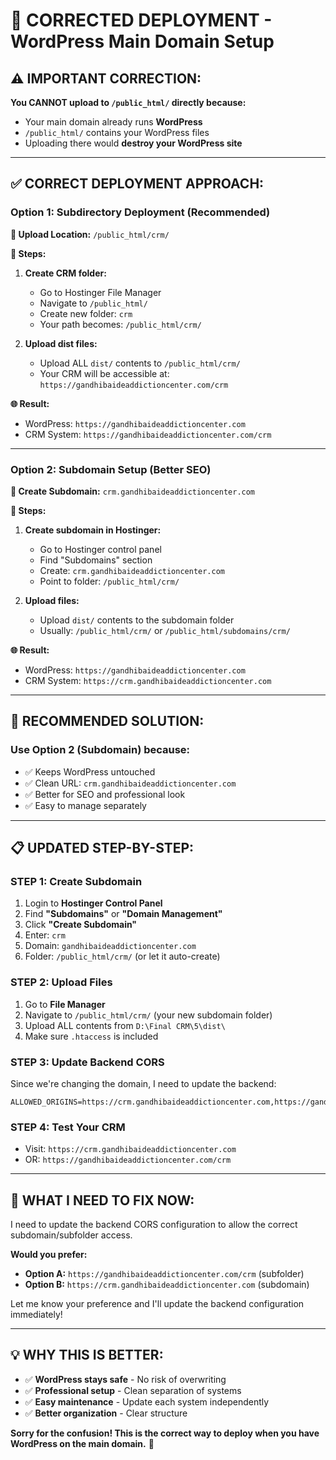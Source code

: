 # 🚨 CORRECTED DEPLOYMENT - WordPress Main Domain Setup

## ⚠️ **IMPORTANT CORRECTION:**

**You CANNOT upload to `/public_html/` directly because:**
- Your main domain already runs **WordPress**
- `/public_html/` contains your WordPress files
- Uploading there would **destroy your WordPress site**

---

## ✅ **CORRECT DEPLOYMENT APPROACH:**

### **Option 1: Subdirectory Deployment (Recommended)**

**📂 Upload Location:** `/public_html/crm/`

**🔧 Steps:**
1. **Create CRM folder:**
   - Go to Hostinger File Manager
   - Navigate to `/public_html/`
   - Create new folder: `crm`
   - Your path becomes: `/public_html/crm/`

2. **Upload dist files:**
   - Upload ALL `dist/` contents to `/public_html/crm/`
   - Your CRM will be accessible at: `https://gandhibaideaddictioncenter.com/crm`

**🌐 Result:**
- WordPress: `https://gandhibaideaddictioncenter.com`
- CRM System: `https://gandhibaideaddictioncenter.com/crm`

---

### **Option 2: Subdomain Setup (Better SEO)**

**📂 Create Subdomain:** `crm.gandhibaideaddictioncenter.com`

**🔧 Steps:**
1. **Create subdomain in Hostinger:**
   - Go to Hostinger control panel
   - Find "Subdomains" section
   - Create: `crm.gandhibaideaddictioncenter.com`
   - Point to folder: `/public_html/crm/`

2. **Upload files:**
   - Upload `dist/` contents to the subdomain folder
   - Usually: `/public_html/crm/` or `/public_html/subdomains/crm/`

**🌐 Result:**
- WordPress: `https://gandhibaideaddictioncenter.com`
- CRM System: `https://crm.gandhibaideaddictioncenter.com`

---

## 🎯 **RECOMMENDED SOLUTION:**

### **Use Option 2 (Subdomain) because:**
- ✅ Keeps WordPress untouched
- ✅ Clean URL: `crm.gandhibaideaddictioncenter.com`
- ✅ Better for SEO and professional look
- ✅ Easy to manage separately

---

## 📋 **UPDATED STEP-BY-STEP:**

### **STEP 1: Create Subdomain**
1. Login to **Hostinger Control Panel**
2. Find **"Subdomains"** or **"Domain Management"**
3. Click **"Create Subdomain"**
4. Enter: `crm`
5. Domain: `gandhibaideaddictioncenter.com`
6. Folder: `/public_html/crm/` (or let it auto-create)

### **STEP 2: Upload Files**
1. Go to **File Manager**
2. Navigate to `/public_html/crm/` (your new subdomain folder)
3. Upload ALL contents from `D:\Final CRM\5\dist\`
4. Make sure `.htaccess` is included

### **STEP 3: Update Backend CORS**
Since we're changing the domain, I need to update the backend:

```env
ALLOWED_ORIGINS=https://crm.gandhibaideaddictioncenter.com,https://gandhibaideaddictioncenter.com/crm
```

### **STEP 4: Test Your CRM**
- Visit: `https://crm.gandhibaideaddictioncenter.com`
- OR: `https://gandhibaideaddictioncenter.com/crm`

---

## 🔧 **WHAT I NEED TO FIX NOW:**

I need to update the backend CORS configuration to allow the correct subdomain/subfolder access.

**Would you prefer:**
- **Option A:** `https://gandhibaideaddictioncenter.com/crm` (subfolder)
- **Option B:** `https://crm.gandhibaideaddictioncenter.com` (subdomain)

Let me know your preference and I'll update the backend configuration immediately!

---

## 💡 **WHY THIS IS BETTER:**

- ✅ **WordPress stays safe** - No risk of overwriting
- ✅ **Professional setup** - Clean separation of systems
- ✅ **Easy maintenance** - Update each system independently
- ✅ **Better organization** - Clear structure

**Sorry for the confusion! This is the correct way to deploy when you have WordPress on the main domain.** 🙏
